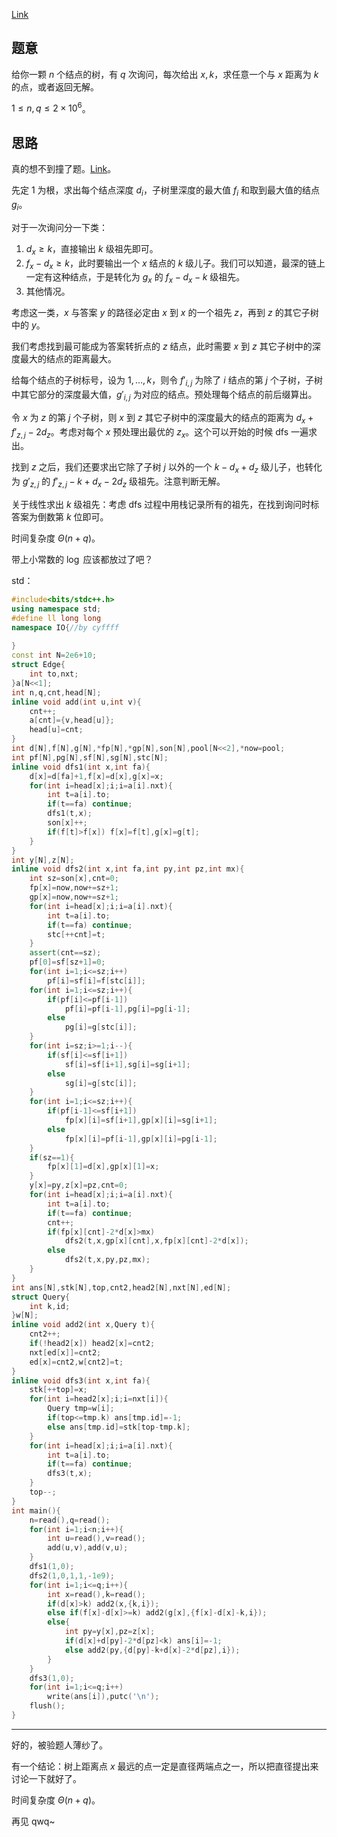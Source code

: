 [$\text{Link}$](https://www.luogu.com.cn/problem/T238762)
## 题意
给你一颗 $n$ 个结点的树，有 $q$ 次询问，每次给出 $x,k$，求任意一个与 $x$ 距离为 $k$ 的点，或者返回无解。

$1\le n,q\le2\times 10^6$。
## 思路
真的想不到撞了题。[$\text{Link}$](https://www.luogu.com.cn/problem/AT_abc267_f)。

先定 $1$ 为根，求出每个结点深度 $d_i$，子树里深度的最大值 $f_i$ 和取到最大值的结点 $g_i$。

对于一次询问分一下类：
1. $d_x\ge k$，直接输出 $k$ 级祖先即可。
2. $f_x-d_x\ge k$，此时要输出一个 $x$ 结点的 $k$ 级儿子。我们可以知道，最深的链上一定有这种结点，于是转化为 $g_x$ 的 $f_x-d_x-k$ 级祖先。
3. 其他情况。

考虑这一类，$x$ 与答案 $y$ 的路径必定由 $x$ 到 $x$ 的一个祖先 $z$，再到 $z$ 的其它子树中的 $y$。

我们考虑找到最可能成为答案转折点的 $z$ 结点，此时需要 $x$ 到 $z$ 其它子树中的深度最大的结点的距离最大。

给每个结点的子树标号，设为 $1,\dots,k$，则令 $\displaystyle f'_{i,j}$ 为除了 $i$ 结点的第 $j$ 个子树，子树中其它部分的深度最大值，$g'_{i,j}$ 为对应的结点。预处理每个结点的前后缀算出。

令 $x$ 为 $z$ 的第 $j$ 个子树，则 $x$ 到 $z$ 其它子树中的深度最大的结点的距离为 $d_x+f'_{z,j}-2d_z$。考虑对每个 $x$ 预处理出最优的 $z_x$。这个可以开始的时候 $\text{dfs}$ 一遍求出。

找到 $z$ 之后，我们还要求出它除了子树 $j$ 以外的一个 $k-d_x+d_z$ 级儿子，也转化为 $g'_{z,j}$ 的 $f'_{z,j}-k+d_x-2d_z$ 级祖先。注意判断无解。

关于线性求出 $k$ 级祖先：考虑 $\text{dfs}$ 过程中用栈记录所有的祖先，在找到询问时标答案为倒数第 $k$ 位即可。

时间复杂度 $\Theta(n+q)$。

带上小常数的 $\log$ 应该都放过了吧？

std：
```cpp
#include<bits/stdc++.h>
using namespace std;
#define ll long long
namespace IO{//by cyffff
	
}
const int N=2e6+10;
struct Edge{
	int to,nxt;
}a[N<<1];
int n,q,cnt,head[N];
inline void add(int u,int v){
	cnt++;
	a[cnt]={v,head[u]};
	head[u]=cnt; 
}
int d[N],f[N],g[N],*fp[N],*gp[N],son[N],pool[N<<2],*now=pool;
int pf[N],pg[N],sf[N],sg[N],stc[N];
inline void dfs1(int x,int fa){
	d[x]=d[fa]+1,f[x]=d[x],g[x]=x;
	for(int i=head[x];i;i=a[i].nxt){
		int t=a[i].to;
		if(t==fa) continue;
		dfs1(t,x);
		son[x]++;
		if(f[t]>f[x]) f[x]=f[t],g[x]=g[t];
	}
}
int y[N],z[N];
inline void dfs2(int x,int fa,int py,int pz,int mx){
	int sz=son[x],cnt=0;
	fp[x]=now,now+=sz+1;
	gp[x]=now,now+=sz+1;
	for(int i=head[x];i;i=a[i].nxt){
		int t=a[i].to;
		if(t==fa) continue;
		stc[++cnt]=t;
	}
	assert(cnt==sz);
	pf[0]=sf[sz+1]=0;
	for(int i=1;i<=sz;i++)
		pf[i]=sf[i]=f[stc[i]];
	for(int i=1;i<=sz;i++){
		if(pf[i]<=pf[i-1])
			pf[i]=pf[i-1],pg[i]=pg[i-1];
		else
			pg[i]=g[stc[i]];
	}
	for(int i=sz;i>=1;i--){
		if(sf[i]<=sf[i+1])
			sf[i]=sf[i+1],sg[i]=sg[i+1];
		else
			sg[i]=g[stc[i]];
	}
	for(int i=1;i<=sz;i++){
		if(pf[i-1]<=sf[i+1])
			fp[x][i]=sf[i+1],gp[x][i]=sg[i+1];
		else
			fp[x][i]=pf[i-1],gp[x][i]=pg[i-1];
	}
	if(sz==1){
		fp[x][1]=d[x],gp[x][1]=x;
	}
	y[x]=py,z[x]=pz,cnt=0;
	for(int i=head[x];i;i=a[i].nxt){
		int t=a[i].to;
		if(t==fa) continue;
		cnt++;
		if(fp[x][cnt]-2*d[x]>mx)
			dfs2(t,x,gp[x][cnt],x,fp[x][cnt]-2*d[x]);
		else
			dfs2(t,x,py,pz,mx);
	}
}
int ans[N],stk[N],top,cnt2,head2[N],nxt[N],ed[N];
struct Query{
	int k,id;
}w[N];
inline void add2(int x,Query t){
	cnt2++;
	if(!head2[x]) head2[x]=cnt2;
	nxt[ed[x]]=cnt2;
	ed[x]=cnt2,w[cnt2]=t;
}
inline void dfs3(int x,int fa){
	stk[++top]=x;
	for(int i=head2[x];i;i=nxt[i]){
		Query tmp=w[i];
		if(top<=tmp.k) ans[tmp.id]=-1;
		else ans[tmp.id]=stk[top-tmp.k];
	}
	for(int i=head[x];i;i=a[i].nxt){
		int t=a[i].to;
		if(t==fa) continue;
		dfs3(t,x);
	}
	top--;
}
int main(){
	n=read(),q=read();
	for(int i=1;i<n;i++){
		int u=read(),v=read();
		add(u,v),add(v,u);
	}
	dfs1(1,0);
	dfs2(1,0,1,1,-1e9);
	for(int i=1;i<=q;i++){
		int x=read(),k=read();
		if(d[x]>k) add2(x,{k,i});
		else if(f[x]-d[x]>=k) add2(g[x],{f[x]-d[x]-k,i});
		else{
			int py=y[x],pz=z[x];
			if(d[x]+d[py]-2*d[pz]<k) ans[i]=-1;
			else add2(py,{d[py]-k+d[x]-2*d[pz],i});
		}
	} 
	dfs3(1,0);
	for(int i=1;i<=q;i++)
		write(ans[i]),putc('\n');
	flush();
}
```
****
好的，被验题人薄纱了。

有一个结论：树上距离点 $x$ 最远的点一定是直径两端点之一，所以把直径提出来讨论一下就好了。

时间复杂度 $\Theta(n+q)$。

再见 qwq~